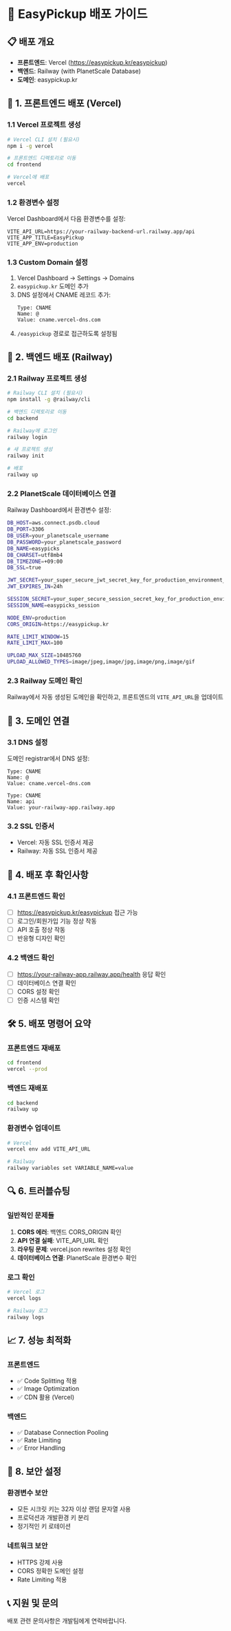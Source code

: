 # 🚀 EasyPickup 배포 가이드

## 📋 배포 개요
- **프론트엔드**: Vercel (https://easypickup.kr/easypickup)
- **백엔드**: Railway (with PlanetScale Database)
- **도메인**: easypickup.kr

## 🔧 1. 프론트엔드 배포 (Vercel)

### 1.1 Vercel 프로젝트 생성
```bash
# Vercel CLI 설치 (필요시)
npm i -g vercel

# 프론트엔드 디렉토리로 이동
cd frontend

# Vercel에 배포
vercel
```

### 1.2 환경변수 설정
Vercel Dashboard에서 다음 환경변수를 설정:
```
VITE_API_URL=https://your-railway-backend-url.railway.app/api
VITE_APP_TITLE=EasyPickup
VITE_APP_ENV=production
```

### 1.3 Custom Domain 설정
1. Vercel Dashboard → Settings → Domains
2. `easypickup.kr` 도메인 추가
3. DNS 설정에서 CNAME 레코드 추가:
   ```
   Type: CNAME
   Name: @
   Value: cname.vercel-dns.com
   ```
4. `/easypickup` 경로로 접근하도록 설정됨

## 🔧 2. 백엔드 배포 (Railway)

### 2.1 Railway 프로젝트 생성
```bash
# Railway CLI 설치 (필요시)
npm install -g @railway/cli

# 백엔드 디렉토리로 이동
cd backend

# Railway에 로그인
railway login

# 새 프로젝트 생성
railway init

# 배포
railway up
```

### 2.2 PlanetScale 데이터베이스 연결
Railway Dashboard에서 환경변수 설정:
```bash
DB_HOST=aws.connect.psdb.cloud
DB_PORT=3306
DB_USER=your_planetscale_username
DB_PASSWORD=your_planetscale_password
DB_NAME=easypicks
DB_CHARSET=utf8mb4
DB_TIMEZONE=+09:00
DB_SSL=true

JWT_SECRET=your_super_secure_jwt_secret_key_for_production_environment_2024
JWT_EXPIRES_IN=24h

SESSION_SECRET=your_super_secure_session_secret_key_for_production_environment_2024
SESSION_NAME=easypicks_session

NODE_ENV=production
CORS_ORIGIN=https://easypickup.kr

RATE_LIMIT_WINDOW=15
RATE_LIMIT_MAX=100

UPLOAD_MAX_SIZE=10485760
UPLOAD_ALLOWED_TYPES=image/jpeg,image/jpg,image/png,image/gif
```

### 2.3 Railway 도메인 확인
Railway에서 자동 생성된 도메인을 확인하고, 프론트엔드의 `VITE_API_URL`을 업데이트

## 🔗 3. 도메인 연결

### 3.1 DNS 설정
도메인 registrar에서 DNS 설정:
```
Type: CNAME
Name: @
Value: cname.vercel-dns.com

Type: CNAME  
Name: api
Value: your-railway-app.railway.app
```

### 3.2 SSL 인증서
- Vercel: 자동 SSL 인증서 제공
- Railway: 자동 SSL 인증서 제공

## 📝 4. 배포 후 확인사항

### 4.1 프론트엔드 확인
- [ ] https://easypickup.kr/easypickup 접근 가능
- [ ] 로그인/회원가입 기능 정상 작동
- [ ] API 호출 정상 작동
- [ ] 반응형 디자인 확인

### 4.2 백엔드 확인
- [ ] https://your-railway-app.railway.app/health 응답 확인
- [ ] 데이터베이스 연결 확인
- [ ] CORS 설정 확인
- [ ] 인증 시스템 확인

## 🛠️ 5. 배포 명령어 요약

### 프론트엔드 재배포
```bash
cd frontend
vercel --prod
```

### 백엔드 재배포
```bash
cd backend
railway up
```

### 환경변수 업데이트
```bash
# Vercel
vercel env add VITE_API_URL

# Railway
railway variables set VARIABLE_NAME=value
```

## 🔍 6. 트러블슈팅

### 일반적인 문제들
1. **CORS 에러**: 백엔드 CORS_ORIGIN 확인
2. **API 연결 실패**: VITE_API_URL 확인
3. **라우팅 문제**: vercel.json rewrites 설정 확인
4. **데이터베이스 연결**: PlanetScale 환경변수 확인

### 로그 확인
```bash
# Vercel 로그
vercel logs

# Railway 로그
railway logs
```

## 📈 7. 성능 최적화

### 프론트엔드
- ✅ Code Splitting 적용
- ✅ Image Optimization
- ✅ CDN 활용 (Vercel)

### 백엔드
- ✅ Database Connection Pooling
- ✅ Rate Limiting
- ✅ Error Handling

## 🔐 8. 보안 설정

### 환경변수 보안
- 모든 시크릿 키는 32자 이상 랜덤 문자열 사용
- 프로덕션과 개발환경 키 분리
- 정기적인 키 로테이션

### 네트워크 보안
- HTTPS 강제 사용
- CORS 정확한 도메인 설정
- Rate Limiting 적용

## 📞 지원 및 문의
배포 관련 문의사항은 개발팀에게 연락바랍니다.
